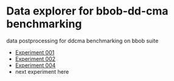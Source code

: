 # Data explorer for bbob-dd-cma benchmarking
data postprocessing for ddcma benchmarking on bbob suite

- [Experiment 001]('./experiment001/index.html')
- [Experiment 002]('./experiment002/index.html')
- [Experiment 004]('./experiment004/index.html')
- next experiment here
